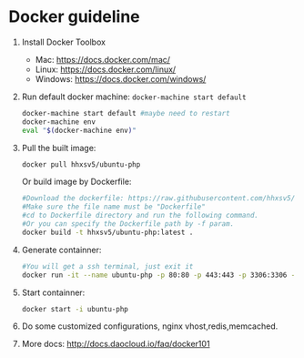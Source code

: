 # Docker guideline
1. Install Docker Toolbox
	- Mac: https://docs.docker.com/mac/
	- Linux: https://docs.docker.com/linux/
	- Windows: https://docs.docker.com/windows/

2. Run default docker machine: `docker-machine start default`
	```Bash
    docker-machine start default #maybe need to restart
    docker-machine env
    eval "$(docker-machine env)"
	```

3. Pull the built image:
	```Bash
    docker pull hhxsv5/ubuntu-php
	```
    Or build image by Dockerfile:
    ```Bash
    #Download the dockerfile: https://raw.githubusercontent.com/hhxsv5/docker/master/Dockerfile
    #Make sure the file name must be "Dockerfile"
    #cd to Dockerfile directory and run the following command.
    #Or you can specify the Dockerfile path by -f param.
    docker build -t hhxsv5/ubuntu-php:latest .
	```

4. Generate containner:
	```Bash
    #You will get a ssh terminal, just exit it
    docker run -it --name ubuntu-php -p 80:80 -p 443:443 -p 3306:3306 -p 11211:11211 -p 6379:6379 -v ~/Documents/www:/home/www hhxsv5/ubuntu-php:latest sh -c '/root/start.sh && /bin/bash'
	```

5. Start containner:
	```Bash
    docker start -i ubuntu-php
	```
    
6. Do some customized configurations, nginx vhost,redis,memcached.
7. More docs: http://docs.daocloud.io/faq/docker101